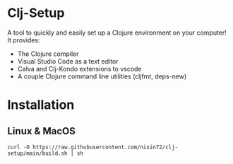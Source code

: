 # Clj-Setup

A tool to quickly and easily set up a Clojure environment on your computer! It provides:
- The Clojure compiler 
- Visual Studio Code as a text editor
- Calva and Clj-Kondo extensions to vscode
- A couple Clojure command line utilities (cljfmt, deps-new)

# Installation

## Linux & MacOS 
```
curl -O https://raw.githubusercontent.com/nixin72/clj-setup/main/build.sh | sh
```